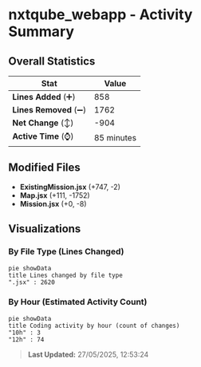 # nxtqube_webapp - Activity Summary 

## Overall Statistics

| Stat                   | Value                                                             |
| ---------------------- | ----------------------------------------------------------------- |
| **Lines Added** (➕)   | 858                                          |
| **Lines Removed** (➖) | 1762                                        |
| **Net Change** (↕)    | -904                |
| **Active Time** (⌚)   | 85 minutes |


## Modified Files
- **ExistingMission.jsx** (+747, -2)
- **Map.jsx** (+111, -1752)
- **Mission.jsx** (+0, -8)

## Visualizations

### By File Type (Lines Changed)

```mermaid
pie showData
title Lines changed by file type
".jsx" : 2620
```

### By Hour (Estimated Activity Count)

```mermaid
pie showData
title Coding activity by hour (count of changes)
"10h" : 3
"12h" : 74
```


> **Last Updated:** 27/05/2025, 12:53:24